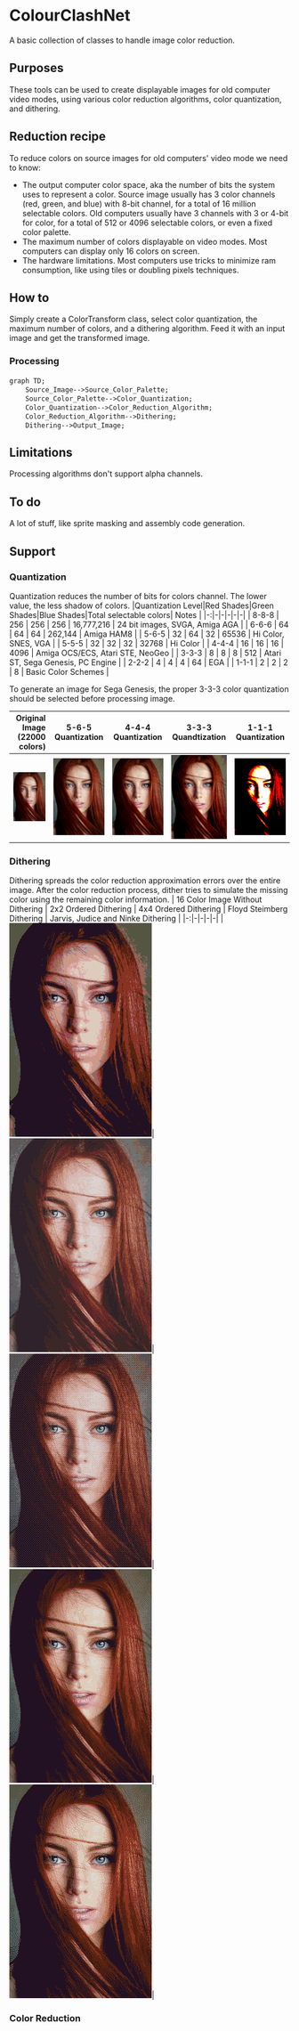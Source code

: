 # ColourClashNet
A basic collection of classes to handle image color reduction.

## Purposes
These tools can be used to create displayable images for old computer video modes, using various color reduction algorithms, color quantization, and dithering.

## Reduction recipe
To reduce colors on source images for old computers' video mode we need to know:
- The output computer color space, aka the number of bits the system uses to represent a color. 
Source image usually has 3 color channels (red, green, and blue) with 8-bit channel, for a total of 16 million selectable colors.
Old computers usually have 3 channels with  3 or 4-bit for color, for a total of 512 or 4096 selectable colors, or even a fixed color palette.
- The maximum number of colors displayable on video modes. Most computers can display only 16 colors on screen.
- The hardware limitations. Most computers use tricks to minimize ram consumption, like using tiles or doubling pixels techniques. 

## How to
Simply create a ColorTransform class, select color quantization, the maximum number of colors, and a dithering algorithm.
Feed it with an input image and get the transformed image.

### Processing

```mermaid
graph TD;
    Source_Image-->Source_Color_Palette;
    Source_Color_Palette-->Color_Quantization;
    Color_Quantization-->Color_Reduction_Algorithm;
    Color_Reduction_Algorithm-->Dithering;
    Dithering-->Output_Image;
```

## Limitations
Processing algorithms don't support alpha channels.

## To do
A lot of stuff, like sprite masking and assembly code generation. 

## Support
### Quantization
Quantization reduces the number of bits for colors channel. The lower value, the less shadow of colors.
|Quantization Level|Red Shades|Green Shades|Blue Shades|Total selectable colors| Notes |
|-:|-|-|-|-|-|
| 8-8-8 | 256 | 256 | 256 | 16,777,216 | 24 bit images, SVGA, Amiga AGA |
| 6-6-6 | 64  | 64  | 64  | 262,144 | Amiga HAM8 |
| 5-6-5 | 32 | 64 | 32 | 65536 | Hi Color, SNES, VGA |
| 5-5-5 | 32 | 32 | 32 | 32768 | Hi Color |
| 4-4-4 | 16 | 16 | 16 | 4096 | Amiga OCS/ECS, Atari STE, NeoGeo |
| 3-3-3 | 8 | 8 | 8 |  512 | Atari ST, Sega Genesis, PC Engine |
| 2-2-2 | 4 | 4 | 4 |  64 | EGA |
| 1-1-1 | 2 | 2 | 2 |  8  | Basic Color Schemes |

To generate an image for Sega Genesis, the proper 3-3-3 color quantization should be selected before processing image.

| Original Image (22000 colors) | 5-6-5 Quantization | 4-4-4 Quantization | 3-3-3 Quandtization | 1-1-1 Quantization |
|-:|-|-|-|-|
|![Alt text](./Images/Original.png?raw=true)|![Alt text](./Images/Q_565.png?raw=true)|![Alt text](./Images/Q_444.png?raw=true)|![Alt text](./Images/Q_333.png?raw=true)|![Alt text](./Images/Q_111.png?raw=true)|

### Dithering
Dithering spreads the color reduction approximation errors over the entire image. After the color reduction process, dither tries to simulate the missing color using the remaining color information.
| 16 Color Image Without Dithering | 2x2 Ordered Dithering | 4x4 Ordered Dithering | Floyd Steimberg Dithering | Jarvis, Judice and Ninke Dithering |
|-:|-|-|-|-|
|![Alt text](./Images/Dith_None.png?raw=true)|![Alt text](./Images/Dith_Ordered1.png?raw=true)|![Alt text](./Images/Dith_Ordered2.png?raw=true)|![Alt text](./Images/Dith_FS_HI.png?raw=true)|![Alt text](./Images/Dith_JN.png?raw=true)|

### Color Reduction






